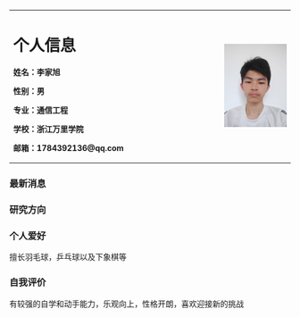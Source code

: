 <table border="0">
  <tr>
    <td width="75%">
      <h1>个人信息</h1>
      <p><b>姓名：李家旭 <b></p>
      <p><b>性别：男</b></p>
      <p><b>专业：通信工程</b></p>
      <p><b>学校：浙江万里学院</b></p>
      <p><b>邮箱：1784392136@qq.com</b></p>
    </td>
    <td width="25%">
      <img src="主页头像.jpg" width="100%">     
    </td>
  </tr>
</table>

### 最新消息


### 研究方向
#### 

### 个人爱好
擅长羽毛球，乒乓球以及下象棋等

### 自我评价
有较强的自学和动手能力，乐观向上，性格开朗，喜欢迎接新的挑战

